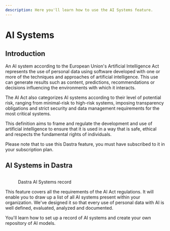 ```yaml
---
description: Here you'll learn how to use the AI Systems feature.
---
```


# AI Systems

## Introduction

An AI system according to the European Union's Artificial Intelligence Act represents the use of personal data using software developed with one or more of the techniques and approaches of artificial intelligence. This use can generate results such as content, predictions, recommendations or decisions influencing the environments with which it interacts.

The AI Act also categorizes AI systems according to their level of potential risk, ranging from minimal-risk to high-risk systems, imposing transparency obligations and strict security and data management requirements for the most critical systems.

This definition aims to frame and regulate the development and use of artificial intelligence to ensure that it is used in a way that is safe, ethical and respects the fundamental rights of individuals.

Please note that to use this Dastra feature, you must have subscribed to it in your subscription plan.

## AI Systems in Dastra

<figure><img src="../../.gitbook/assets/Capture d&#x27;écran 2024-06-14 171006.png" alt=""><figcaption><p>Dastra AI Systems record</p></figcaption></figure>

This feature covers all the requirements of the AI Act regulations. It will enable you to draw up a list of all AI systems present within your organization. We've designed it so that every use of personal data with AI is well defined, evaluated, analyzed and documented.

You'll learn how to set up a record of AI systems and create your own repository of AI models.
